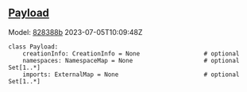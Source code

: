 ## [Payload](https://github.com/spdx/spdx-3-model/blob/main/model/Core/Classes/Payload.md)
Model: [828388b](https://github.com/spdx/spdx-3-model/commit/828388b98c2374f1af6b760ab87fee0d4a11e3f4) 2023-07-05T10:09:48Z
```
class Payload:
    creationInfo: CreationInfo = None                  # optional 
    namespaces: NamespaceMap = None                    # optional Set[1..*]
    imports: ExternalMap = None                        # optional Set[1..*]
```
